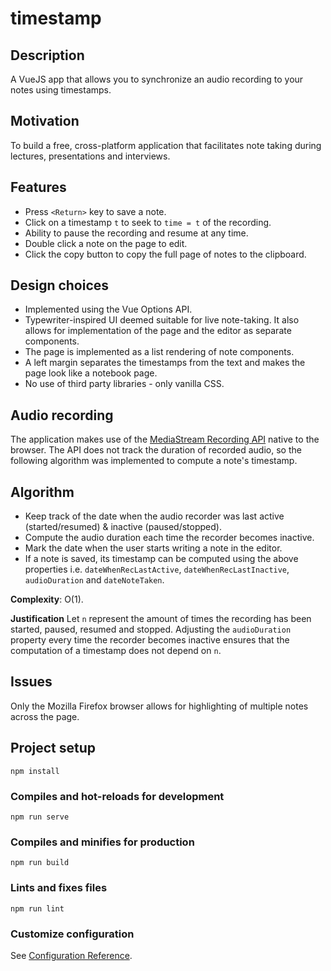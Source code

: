 # timestamp
## Description
A VueJS app that allows you to synchronize an audio recording to your notes using timestamps.

## Motivation
To build a free, cross-platform application that facilitates note taking during lectures, presentations and interviews.

## Features
- Press `<Return>` key to save a note.
- Click on a timestamp `t` to seek to `time = t` of the recording.
- Ability to pause the recording and resume at any time.
- Double click a note on the page to edit.
- Click the copy button to copy the full page of notes to the clipboard.
  
## Design choices
  - Implemented using the Vue Options API.
  - Typewriter-inspired UI deemed suitable for live note-taking. It also allows for implementation of the page and the editor as separate components.
  - The page is implemented as a list rendering of note components.
  - A left margin separates the timestamps from the text and makes the page look like a notebook page.
  - No use of third party libraries - only vanilla CSS.
  
## Audio recording
The application makes use of the [MediaStream Recording API](https://developer.mozilla.org/en-US/docs/Web/API/MediaStream_Recording_API) native to the browser. The API does not track the duration of recorded audio, so the following algorithm was implemented to compute a note's timestamp.

## Algorithm
  - Keep track of the date when the audio recorder was last active (started/resumed) & inactive (paused/stopped).
  - Compute the audio duration each time the recorder becomes inactive.
  - Mark the date when the user starts writing a note in the editor.
  - If a note is saved, its timestamp can be computed using the above properties i.e. `dateWhenRecLastActive`, `dateWhenRecLastInactive`, `audioDuration` and `dateNoteTaken`.
  
 **Complexity**: O(1).
 
 **Justification**
  Let `n` represent the amount of times the recording has been started, paused, resumed and stopped.
  Adjusting the `audioDuration` property every time the recorder becomes inactive ensures that the computation of a timestamp does not depend on `n`.
  
## Issues
  Only the Mozilla Firefox browser allows for highlighting of multiple notes across the page.
  
## Project setup
```
npm install
```

### Compiles and hot-reloads for development
```
npm run serve
```

### Compiles and minifies for production
```
npm run build
```

### Lints and fixes files
```
npm run lint
```

### Customize configuration
See [Configuration Reference](https://cli.vuejs.org/config/).


